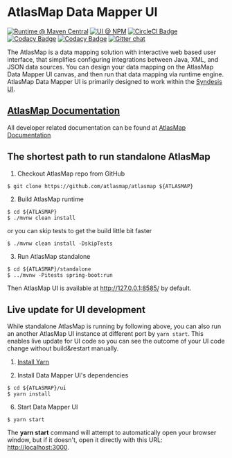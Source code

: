 # AtlasMap Data Mapper UI

[![Runtime @ Maven Central](https://maven-badges.herokuapp.com/maven-central/io.atlasmap/atlas-parent/badge.svg?style=flat-square)](https://maven-badges.herokuapp.com/maven-central/io.atlasmap/atlas-parent/)
[![UI @ NPM](https://badge.fury.io/js/%40atlasmap%2Fatlasmap-data-mapper.svg)](https://badge.fury.io/js/%40atlasmap%2Fatlasmap-data-mapper)
[![CircleCI Badge](https://circleci.com/gh/atlasmap/atlasmap.svg?style=shield)](https://circleci.com/gh/atlasmap/atlasmap)
[![Codacy Badge](https://api.codacy.com/project/badge/Grade/4acba1646e0a4cbabac3a76ad5df4df7)](https://www.codacy.com/app/atlasmapio/atlasmap?utm_source=github.com&amp;utm_medium=referral&amp;utm_content=atlasmap/atlasmap&amp;utm_campaign=Badge_Grade)
[![Codacy Badge](https://api.codacy.com/project/badge/Coverage/4acba1646e0a4cbabac3a76ad5df4df7)](https://www.codacy.com/app/atlasmapio/atlasmap?utm_source=github.com&utm_medium=referral&utm_content=atlasmap/atlasmap&utm_campaign=Badge_Coverage)
[![Gitter chat](https://badges.gitter.im/atlasmap/community.png)](https://gitter.im/atlasmap/community)

The AtlasMap is a data mapping solution with interactive web based user interface, that simplifies configuring integrations between Java, XML, and JSON data sources. You can design your data mapping on the AtlasMap Data Mapper UI canvas, and then run that data mapping via runtime engine. AtlasMap Data Mapper UI is primarily designed to work within the [Syndesis UI](https://syndesis.io/).

## [AtlasMap Documentation](http://docs.atlasmap.io/)
All developer related documentation can be found at [AtlasMap Documentation](http://docs.atlasmap.io/)

## The shortest path to run standalone AtlasMap

1. Checkout AtlasMap repo from GitHub
```
$ git clone https://github.com/atlasmap/atlasmap ${ATLASMAP}
```

2. Build AtlasMap runtime
```
$ cd ${ATLASMAP}
$ ./mvnw clean install
```
or you can skip tests to get the build little bit faster
```
$ ./mvnw clean install -DskipTests
```

3. Run AtlasMap standalone
```
$ cd ${ATLASMAP}/standalone
$ ../mvnw -Pitests spring-boot:run
```

Then AtlasMap UI is available at http://127.0.0.1:8585/ by default.

## Live update for UI development

While standalone AtlasMap is running by following above, you can also run an another AtlasMap UI instance at different port by `yarn start`. This enables live update for UI code so you can see the outcome of your UI code change without build&restart manually.

1. [Install Yarn](https://yarnpkg.com/lang/en/docs/install/)

2. Install Data Mapper UI's dependencies
```
$ cd ${ATLASMAP}/ui
$ yarn install
```

6. Start Data Mapper UI
```
$ yarn start
```

The **yarn start** command will attempt to automatically open your browser window, but if it doesn't, open it directly with this URL: <http://localhost:3000>.

